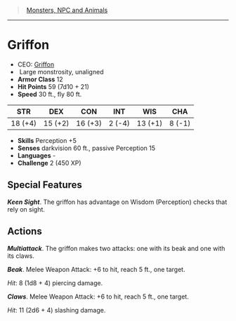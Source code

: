 ﻿---
!MonsterVO
Type: monstrosity
Size: Large
Alignment: unaligned
ArmorClass: 12
HitPoints: 59 (7d10 + 21)
Speed: 30 ft., fly 80 ft.
Strength: 18 (+4)
Dexterity: 15 (+2)
Constitution: 16 (+3)
Intelligence: ' 2 (-4)'
Wisdom: 13 (+1)
Charisma: ' 8 (-1)'
Skills: Perception +5
Senses: darkvision 60 ft., passive Perception 15
Languages: '-'
Challenge: 2 (450 XP)
Id: monsters_vo.md#griffon
ParentLink: monsters_vo.md#monsters-npc-and-animals
Name: Griffon
ParentName: Monsters, NPC and Animals
NameLevel: 1
AltName: '[Griffon](hd_monsters_griffon.md)'
Attributes: {}
---
> [Monsters, NPC and Animals](srd_monsters.md)

---

# Griffon

- CEO: [Griffon](hd_monsters_griffon.md)
-  Large monstrosity, unaligned
- **Armor Class** 12
- **Hit Points** 59 (7d10 + 21)
- **Speed** 30 ft., fly 80 ft.

|STR|DEX|CON|INT|WIS|CHA|
|---|---|---|---|---|---|
|18 (+4)|15 (+2)|16 (+3)| 2 (-4)|13 (+1)| 8 (-1)|

- **Skills** Perception +5
- **Senses** darkvision 60 ft., passive Perception 15
- **Languages** -
- **Challenge** 2 (450 XP)

## Special Features

**_Keen Sight_**. The griffon has advantage on Wisdom (Perception) checks that rely on sight.

## Actions

**_Multiattack_**. The griffon makes two attacks: one with its beak and one with its claws.

**_Beak_**. Melee Weapon Attack: +6 to hit, reach 5 ft., one target.

_Hit_: 8 (1d8 + 4) piercing damage.

**_Claws_**. Melee Weapon Attack: +6 to hit, reach 5 ft., one target.

_Hit_: 11 (2d6 + 4) slashing damage.

